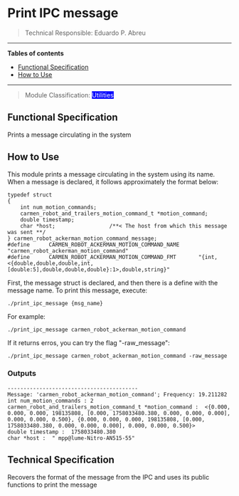 # Print IPC message

> Technical Responsible: Eduardo P. Abreu

*******
**Tables of contents**

- [Functional Specification](#functional-specification)
- [How to Use](#how-to-use)

*******

> Module Classification: 
<mark style="background-color: blue;color: white;">Utilities</mark> 

## Functional Specification

Prints a message circulating in the system

## How to Use
This module prints a message circulating in the system using its name. When a message is declared, it follows approximately the format below:

```
typedef struct 
{
	int num_motion_commands;
	carmen_robot_and_trailers_motion_command_t *motion_command;
	double timestamp;
	char *host;                 /**< The host from which this message was sent **/
} carmen_robot_ackerman_motion_command_message;
#define      CARMEN_ROBOT_ACKERMAN_MOTION_COMMAND_NAME		"carmen_robot_ackerman_motion_command"
#define      CARMEN_ROBOT_ACKERMAN_MOTION_COMMAND_FMT		"{int,<{double,double,double,int, [double:5],double,double,double}:1>,double,string}"
```

First, the message struct is declared, and then there is a define with the message name.
To print this message, execute:
```
./print_ipc_message {msg_name}
```
For example:
```
./print_ipc_message carmen_robot_ackerman_motion_command
```
If it returns erros, you can try the flag "-raw_message":
```
./print_ipc_message carmen_robot_ackerman_motion_command -raw_message
```

### Outputs
```
-----------------------------------------
Message: 'carmen_robot_ackerman_motion_command'; Frequency: 19.211282
int num_motion_commands : 2
carmen_robot_and_trailers_motion_command_t *motion_command :  <{0.000, 0.000, 0.000, 198135808, [0.000, 1758033480.380, 0.000, 0.000, 0.000], 0.000, 0.000, 0.500}, {0.000, 0.000, 0.000, 198135808, [0.000, 1758033480.380, 0.000, 0.000, 0.000], 0.000, 0.000, 0.500}>
double timestamp :  1758033480.380
char *host :  " mpp@lume-Nitro-AN515-55"
```

## Technical Specification

Recovers the format of the message from the IPC and uses its public functions to print the message

